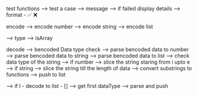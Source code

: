 test functions
--> test a case
--> message 
		--> if failed display details
		--> format - ✅ <description>
								 ❌ <description> 
								 <inputs>
								 <expected>
								 <received>

encode
--> encode number
--> encode string
--> encode list

--> type
		--> isArray

decode
--> bencoded Data type check
--> parse bencoded data to number
--> parse bencoded data to string
--> parse bencoded data to list
		--> check data type of the string
		--> if number 
			--> slice the string staring from i upto e
		--> if string
			--> slice the string till the length of data
		--> convert substrings to functions
		--> push to list



--> if l - decode to list - []
	--> get first dataType 
	--> parse and push
